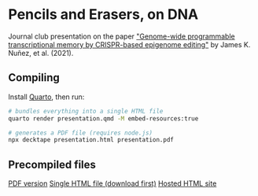 # Pencils and Erasers, on DNA

Journal club presentation on the paper ["Genome-wide programmable transcriptional memory by CRISPR-based epigenome editing"](https://www.cell.com/cell/fulltext/S0092-8674(21)00353-6#%20) by James K. Nuñez, et al. (2021).

## Compiling

Install [Quarto](https://quarto.org/), then run:

```bash
# bundles everything into a single HTML file
quarto render presentation.qmd -M embed-resources:true

# generates a PDF file (requires node.js)
npx decktape presentation.html presentation.pdf
```

## Precompiled files

[PDF version](./presentation.pdf)
[Single HTML file (download first)](./presentation.html)
[Hosted HTML site](https://blob.yumechi.jp/pub/BMEN6374/presentation/presentation.html)
